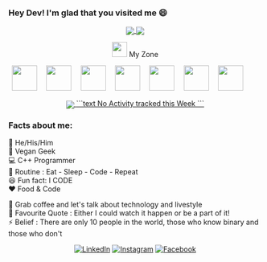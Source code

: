 
### Hey Dev! I'm glad that you visited me 😄
<div align="center">
 <a href="https://github.com/MonuKumar1">
  <img align="center" src="https://github-readme-stats.vercel.app/api?username=MonuKumar1&theme=darcula&show_icons=true" />
</a>
<a href="https://github.com/MonuKumar1">
  <img align="center" src="https://github-readme-streak-stats.herokuapp.com/?user=MonuKumar1&theme=darcula" />
</a>
<br>

 
 <img src="https://media.giphy.com/media/iY8CRBdQXODJSCERIr/giphy.gif" width="30px">&nbsp;My Zone
 <br>
<p align="left">
  <code> <img height="50" src="https://upload.wikimedia.org/wikipedia/commons/thumb/1/18/ISO_C%2B%2B_Logo.svg/1822px-ISO_C%2B%2B_Logo.svg.png"> </code> 
  <code> <img height="50" src="https://www.vectorlogo.zone/logos/jupyter/jupyter-ar21.svg"> </code>
<!--   <code> <img height="50" src="https://www.vectorlogo.zone/logos/pocoo_flask/pocoo_flask-ar21.svg"></code> -->
  <code> <img height="50" src="https://www.vectorlogo.zone/logos/javascript/javascript-ar21.svg"> </code>
  <code> <img height="50" src="https://www.vectorlogo.zone/logos/nodejs/nodejs-ar21.svg"> </code>
  <code> <img height="50" src="https://www.vectorlogo.zone/logos/mysql/mysql-ar21.svg"> </code>
  <code> <img height="50" src="https://www.vectorlogo.zone/logos/mongodb/mongodb-ar21.svg"> </code>
<!--   <code> <img height="50" src="https://www.vectorlogo.zone/logos/google_cloud/google_cloud-ar21.svg"> </code>  -->
 <code> <img height="50" src="https://www.vectorlogo.zone/logos/microsoft_azure/microsoft_azure-ar21.svg"> </code> 
<!--   <code> <img height="50" src="https://www.vectorlogo.zone/logos/linux/linux-ar21.svg"> </code>  -->
  </p>
 </div> 
 <div align="center">
<a href="https://github.com/MonuKumar1">
  <img align="center" src="https://github-readme-stats.vercel.app/api/top-langs/?username=MonuKumar1&langs_count=7)" />
</a>

<a href="https://github.com/MonuKumar1">
 <!--START_SECTION:waka-->
```text
No Activity tracked this Week
```
<!--END_SECTION:waka-->
</a>
 </div> 

### Facts about me:<br>
👧 He/His/Him<br>
🍚 Vegan Geek<br>
💻 C++ Programmer<br>
🔄 Routine : Eat - Sleep - Code - Repeat<br>
😆 Fun fact: I CODE<br>
❤️ Food & Code<br>
<!-- 📜 Google DSC Lead of KIT and Microsoft Learn Student Ambassador<br> -->
💬 Grab coffee and let's talk about technology and livestyle<br>
📝 Favourite Quote : Either I could watch it happen or be a part of it!<br>
⚡ Belief : There are only 10 people in the world, those who know binary and those who don't<br>
<!-- 📫 Reach me at ping@shravanatirtha.com <br> -->

<div align="center">
<a href="https://www.linkedin.com/in/monuk13" target="_blank"><img src="https://img.shields.io/badge/LinkedIn-%230077B5.svg?&style=flat-square&logo=linkedin&logoColor=white" alt="LinkedIn"></a>
<a href="https://www.instagram.com/monu._.k" target="_blank"><img src="https://img.shields.io/badge/Instagram-%23E4405F.svg?&style=flat-square&logo=instagram&logoColor=white" alt="Instagram"></a>
<a href="https://www.facebook.com/profile.php?id=100037888372881" target="_blank"><img src="https://img.shields.io/badge/Facebook-%231877F2.svg?&style=flat-square&logo=facebook&logoColor=white" alt="Facebook"></a>
</div>


